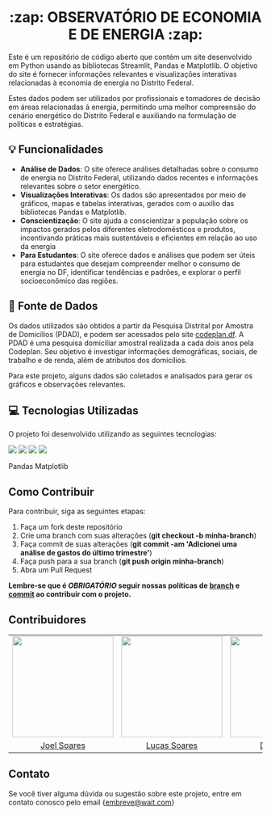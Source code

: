<h1 align="center">:zap: OBSERVATÓRIO DE ECONOMIA E DE ENERGIA :zap:</h1>

Este é um repositório de código aberto que contém um site desenvolvido em Python usando as bibliotecas Streamlit, Pandas e Matplotlib. O objetivo do site é fornecer informações relevantes e visualizações interativas relacionadas à economia de energia no Distrito Federal.
  
Estes dados podem ser utilizados por profissionais e tomadores de decisão em áreas relacionadas à energia, permitindo uma melhor compreensão do cenário energético do Distrito Federal e auxiliando na formulação de políticas e estratégias.

## 💡 Funcionalidades

* **Análise de Dados**: O site oferece análises detalhadas sobre o consumo de energia no Distrito Federal, utilizando dados recentes e informações relevantes sobre o setor energético.
* **Visualizações Interativas**: Os dados são apresentados por meio de gráficos, mapas e tabelas interativas, gerados com o auxílio das bibliotecas Pandas e Matplotlib.
* **Conscientização**: O site ajuda a conscientizar a população sobre os impactos gerados pelos diferentes eletrodomésticos e produtos, incentivando práticas mais sustentáveis e eficientes em relação ao uso da energia
* **Para Estudantes**: O site oferece dados e análises que podem ser úteis para estudantes que desejam compreender melhor o consumo de energia no DF, identificar tendências e padrões, e explorar o perfil socioeconômico das regiões.

## :file_folder: Fonte de Dados

Os dados utilizados são obtidos a partir da Pesquisa Distrital por Amostra de Domicílios (PDAD), e podem ser acessados pelo site [codeplan.df](https://www.codeplan.df.gov.br/pdad-2021-3/). A PDAD é uma pesquisa domiciliar amostral realizada a cada dois anos pela Codeplan. Seu objetivo é investigar informações demográficas, sociais, de trabalho e de renda, além de atributos dos domicílios.

Para este projeto, alguns dados são coletados e analisados para gerar os gráficos e observações relevantes.

## :computer: Tecnologias Utilizadas

O projeto foi desenvolvido utilizando as seguintes tecnologias:
<p>
  <img src="https://img.shields.io/badge/Python-3776AB.svg?style=for-the-badge&logo=Python&logoColor=white">
  <img src="https://img.shields.io/badge/pandas-150458.svg?style=for-the-badge&logo=pandas&logoColor=white">
  <img src="https://img.shields.io/badge/Matplotlib-4285F4.svg?style=for-the-badge&logo=MatPlotLib&logoColor=white">
  <img src="https://img.shields.io/badge/Streamlit-FF4B4B.svg?style=for-the-badge&logo=Streamlit&logoColor=white">
</p>
Pandas
Matplotlib

## Como Contribuir

Para contribuir, siga as seguintes etapas:

1. Faça um fork deste repositório
2. Crie uma branch com suas alterações (**git checkout -b minha-branch**)
3. Faça commit de suas alterações (**git commit -am 'Adicionei uma análise de gastos do último trimestre'**)
4. Faça push para a sua branch (**git push origin minha-branch**)
5. Abra um Pull Request

**Lembre-se que é *OBRIGATÓRIO* seguir nossas políticas de [branch](https://github.com/DaviPierre/MDS_Project/blob/main/Documenta%C3%A7%C3%A3o/branches.md) e [commit](https://github.com/DaviPierre/MDS_Project/blob/main/Documenta%C3%A7%C3%A3o/commits.md) ao contribuir com o projeto.**

## Contribuidores

<table>
  <tbody>
    <tr>
      <td><img src="https://avatars.githubusercontent.com/u/98978800?v=4" width="200px"></td>
      <td><img src="https://avatars.githubusercontent.com/u/89469881?v=4" width="200px"></td>
      <td><img src="https://avatars.githubusercontent.com/u/73446334?v=4" width="200px"></td>
      <td><img src="https://avatars.githubusercontent.com/u/73966483?v=4" width="200px"></td>
      <td><img src="https://avatars.githubusercontent.com/u/73038704?v=4" width="200px"></td>
    </tr>
    <tr>
      <td align="center"><a href="https://github.com/JoelSRangel">Joel Soares</td>
      <td align="center"><a href="https://github.com/soaresrlucas">Lucas Soares</td>
      <td align="center"><a href="https://github.com/DaviPierre">Davi Pierre</td>
      <td align="center"><a href="https://github.com/Yvestxt">Yves Pimenta</td>
      <td align="center"><a href="https://github.com/Ninja-Haiyai">Matheus Barros</td>
    </tr>
  </tbody>
</table>

## Contato
Se você tiver alguma dúvida ou sugestão sobre este projeto, entre em contato conosco pelo email {embreve@wait.com}
